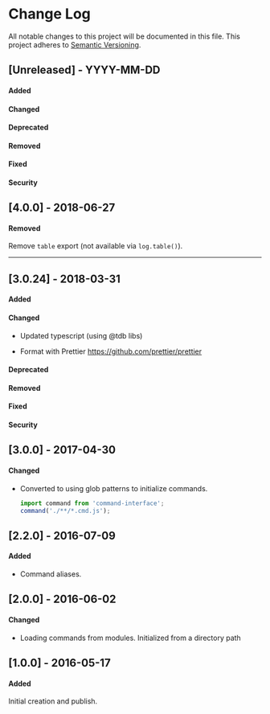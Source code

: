 # Change Log

All notable changes to this project will be documented in this file.
This project adheres to [Semantic Versioning](http://semver.org/).

## [Unreleased] - YYYY-MM-DD

#### Added

#### Changed

#### Deprecated

#### Removed

#### Fixed

#### Security

## [4.0.0] - 2018-06-27

#### Removed

Remove `table` export (not available via `log.table()`).

---

## [3.0.24] - 2018-03-31

#### Added

#### Changed

- Updated typescript (using @tdb libs)

* Format with Prettier https://github.com/prettier/prettier

#### Deprecated

#### Removed

#### Fixed

#### Security

## [3.0.0] - 2017-04-30

#### Changed

- Converted to using glob patterns to initialize commands.

  ```js
  import command from 'command-interface';
  command('./**/*.cmd.js');
  ```

## [2.2.0] - 2016-07-09

#### Added

- Command aliases.

## [2.0.0] - 2016-06-02

#### Changed

- Loading commands from modules. Initialized from a directory path

## [1.0.0] - 2016-05-17

#### Added

Initial creation and publish.

